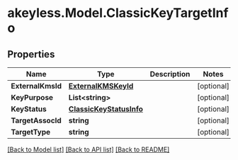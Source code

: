 # akeyless.Model.ClassicKeyTargetInfo

## Properties

Name | Type | Description | Notes
------------ | ------------- | ------------- | -------------
**ExternalKmsId** | [**ExternalKMSKeyId**](ExternalKMSKeyId.md) |  | [optional] 
**KeyPurpose** | **List&lt;string&gt;** |  | [optional] 
**KeyStatus** | [**ClassicKeyStatusInfo**](ClassicKeyStatusInfo.md) |  | [optional] 
**TargetAssocId** | **string** |  | [optional] 
**TargetType** | **string** |  | [optional] 

[[Back to Model list]](../README.md#documentation-for-models) [[Back to API list]](../README.md#documentation-for-api-endpoints) [[Back to README]](../README.md)

